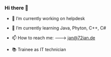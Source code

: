 ### Hi there 👋

- 🔭 I’m currently working on helpdesk
- 🌱 I’m currently learning Java, Phyton, C++, C#
- 📫 How to reach me: ---> jan@72jan.de

- 📚 Trainee as IT technician
